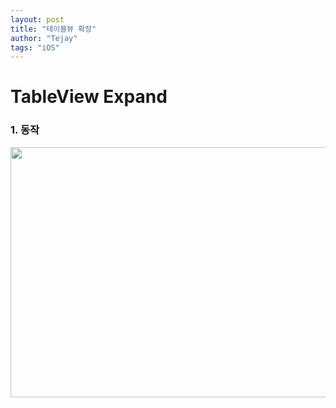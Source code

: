 ```yaml
---
layout: post
title: "테이블뷰 확장"
author: "Tejay"
tags: "iOS"
---
```


# TableView Expand

### 1. 동작

<img src="https://simajune.github.io/img/posting/TableViewExpand.gif" width="600px" height="400px"/>

